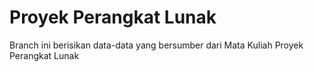# Proyek Perangkat Lunak

Branch ini berisikan data-data yang bersumber dari Mata Kuliah Proyek Perangkat Lunak
